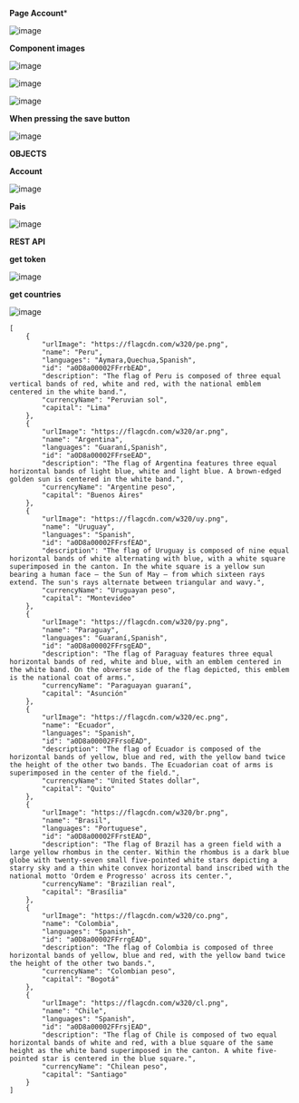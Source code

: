 **Page Account***

![image](https://github.com/dev98reynaga/countryInformation/assets/108247670/5f5b3d01-bce5-40a0-bac3-ff0122b58e86)

**Component images**

![image](https://github.com/dev98reynaga/countryInformation/assets/108247670/57402f4c-d00c-4918-9cc1-3bc424d1a4c4)

![image](https://github.com/dev98reynaga/countryInformation/assets/108247670/2aa91c4f-4666-4ef6-ab99-49948071220c)

![image](https://github.com/dev98reynaga/countryInformation/assets/108247670/4033b0d1-3d1c-4a04-96fb-7b330002f67d)

**When pressing the save button**

![image](https://github.com/dev98reynaga/countryInformation/assets/108247670/c4a568b5-2d19-4e75-9055-1c7acf77865a)

**OBJECTS**

**Account**
   
![image](https://github.com/dev98reynaga/countryInformation/assets/108247670/c82198b5-ae9b-408e-b71a-145289697eb8)

**Pais**

![image](https://github.com/dev98reynaga/countryInformation/assets/108247670/33e911eb-0c50-4bdf-9d94-773eaa6f1040)

**REST API**

**get token**

![image](https://github.com/dev98reynaga/countryInformation/assets/108247670/01e91b22-5c0f-404b-b917-991eee78d1f0)
  
**get countries**
   
  ![image](https://github.com/dev98reynaga/countryInformation/assets/108247670/4f03dd16-d2b3-4161-9487-5064c2485ae5)

```
[
    {
        "urlImage": "https://flagcdn.com/w320/pe.png",
        "name": "Peru",
        "languages": "Aymara,Quechua,Spanish",
        "id": "a0D8a00002FFrrbEAD",
        "description": "The flag of Peru is composed of three equal vertical bands of red, white and red, with the national emblem centered in the white band.",
        "currencyName": "Peruvian sol",
        "capital": "Lima"
    },
    {
        "urlImage": "https://flagcdn.com/w320/ar.png",
        "name": "Argentina",
        "languages": "Guaraní,Spanish",
        "id": "a0D8a00002FFrseEAD",
        "description": "The flag of Argentina features three equal horizontal bands of light blue, white and light blue. A brown-edged golden sun is centered in the white band.",
        "currencyName": "Argentine peso",
        "capital": "Buenos Aires"
    },
    {
        "urlImage": "https://flagcdn.com/w320/uy.png",
        "name": "Uruguay",
        "languages": "Spanish",
        "id": "a0D8a00002FFrsfEAD",
        "description": "The flag of Uruguay is composed of nine equal horizontal bands of white alternating with blue, with a white square superimposed in the canton. In the white square is a yellow sun bearing a human face — the Sun of May — from which sixteen rays extend. The sun's rays alternate between triangular and wavy.",
        "currencyName": "Uruguayan peso",
        "capital": "Montevideo"
    },
    {
        "urlImage": "https://flagcdn.com/w320/py.png",
        "name": "Paraguay",
        "languages": "Guaraní,Spanish",
        "id": "a0D8a00002FFrsgEAD",
        "description": "The flag of Paraguay features three equal horizontal bands of red, white and blue, with an emblem centered in the white band. On the obverse side of the flag depicted, this emblem is the national coat of arms.",
        "currencyName": "Paraguayan guaraní",
        "capital": "Asunción"
    },
    {
        "urlImage": "https://flagcdn.com/w320/ec.png",
        "name": "Ecuador",
        "languages": "Spanish",
        "id": "a0D8a00002FFrsoEAD",
        "description": "The flag of Ecuador is composed of the horizontal bands of yellow, blue and red, with the yellow band twice the height of the other two bands. The Ecuadorian coat of arms is superimposed in the center of the field.",
        "currencyName": "United States dollar",
        "capital": "Quito"
    },
    {
        "urlImage": "https://flagcdn.com/w320/br.png",
        "name": "Brasil",
        "languages": "Portuguese",
        "id": "a0D8a00002FFrstEAD",
        "description": "The flag of Brazil has a green field with a large yellow rhombus in the center. Within the rhombus is a dark blue globe with twenty-seven small five-pointed white stars depicting a starry sky and a thin white convex horizontal band inscribed with the national motto 'Ordem e Progresso' across its center.",
        "currencyName": "Brazilian real",
        "capital": "Brasília"
    },
    {
        "urlImage": "https://flagcdn.com/w320/co.png",
        "name": "Colombia",
        "languages": "Spanish",
        "id": "a0D8a00002FFrrgEAD",
        "description": "The flag of Colombia is composed of three horizontal bands of yellow, blue and red, with the yellow band twice the height of the other two bands.",
        "currencyName": "Colombian peso",
        "capital": "Bogotá"
    },
    {
        "urlImage": "https://flagcdn.com/w320/cl.png",
        "name": "Chile",
        "languages": "Spanish",
        "id": "a0D8a00002FFrsjEAD",
        "description": "The flag of Chile is composed of two equal horizontal bands of white and red, with a blue square of the same height as the white band superimposed in the canton. A white five-pointed star is centered in the blue square.",
        "currencyName": "Chilean peso",
        "capital": "Santiago"
    }
]
```


